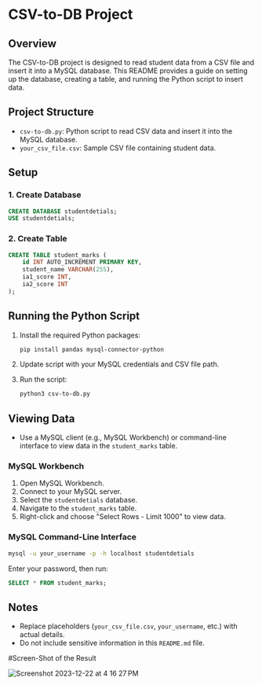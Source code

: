 # CSV-to-DB Project

## Overview

The CSV-to-DB project is designed to read student data from a CSV file and insert it into a MySQL database. This README provides a guide on setting up the database, creating a table, and running the Python script to insert data.

## Project Structure

- `csv-to-db.py`: Python script to read CSV data and insert it into the MySQL database.
- `your_csv_file.csv`: Sample CSV file containing student data.

## Setup

### 1. Create Database

```sql
CREATE DATABASE studentdetials;
USE studentdetials;
```

### 2. Create Table

```sql
CREATE TABLE student_marks (
    id INT AUTO_INCREMENT PRIMARY KEY,
    student_name VARCHAR(255),
    ia1_score INT,
    ia2_score INT
);
```

## Running the Python Script

1. Install the required Python packages:

    ```bash
    pip install pandas mysql-connector-python
    ```

2. Update script with your MySQL credentials and CSV file path.

3. Run the script:

    ```bash
    python3 csv-to-db.py
    ```

## Viewing Data

- Use a MySQL client (e.g., MySQL Workbench) or command-line interface to view data in the `student_marks` table.

### MySQL Workbench

1. Open MySQL Workbench.
2. Connect to your MySQL server.
3. Select the `studentdetials` database.
4. Navigate to the `student_marks` table.
5. Right-click and choose "Select Rows - Limit 1000" to view data.

### MySQL Command-Line Interface

```bash
mysql -u your_username -p -h localhost studentdetials
```

Enter your password, then run:

```sql
SELECT * FROM student_marks;
```

## Notes

- Replace placeholders (`your_csv_file.csv`, `your_username`, etc.) with actual details.
- Do not include sensitive information in this `README.md` file.

#Screen-Shot of the Result

![Screenshot 2023-12-22 at 4 16 27 PM](https://github.com/Abhijnan18/CSV-to-DB/assets/114734468/7cd91b6c-134c-4a97-980b-d54af074490a)



